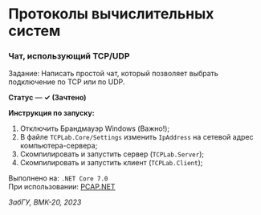 # Протоколы вычислительных систем
### Чат, использующий TCP/UDP

Задание: Написать простой чат, который позволяет выбрать подключение по TCP или по UDP.  

**Статус** — **✓ (Зачтено)**  

**Инструкция по запуску:**  
1. Отключить Брандмауэр Windows (Важно!);
2. В файле `TCPLab.Core/Settings` изменить `IpAddress` на сетевой адрес компьютера-сервера;
3. Скомпилировать и запустить сервер (`TCPLab.Server`);
4. Скомпилировать и запустить клиент (`TCPLab.Client`);

Выполнено на: `.NET Core 7.0`  
При использовании: [PCAP.NET](https://github.com/PcapDotNet/Pcap.Net)

*ЗабГУ, ВМК-20, 2023*
